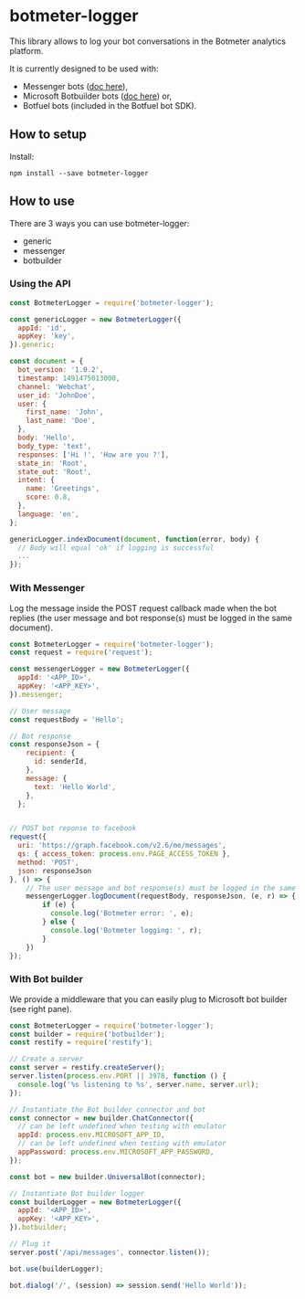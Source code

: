 # botmeter-logger

This library allows to log your bot conversations in the Botmeter analytics platform.

It is currently designed to be used with:
- Messenger bots ([doc here](https://dev.botmeter.io/botmeter-logger-facebook)),
- Microsoft Botbuilder bots ([doc here](https://dev.botmeter.io/botmeter-logger-microsoft)) or,
- Botfuel bots (included in the Botfuel bot SDK).

## How to setup

Install:
```
npm install --save botmeter-logger
```

## How to use

There are 3 ways you can use botmeter-logger:

- generic
- messenger
- botbuilder


### Using the API

```javascript
const BotmeterLogger = require('botmeter-logger');

const genericLogger = new BotmeterLogger({
  appId: 'id',
  appKey: 'key',
}).generic;

const document = {
  bot_version: '1.0.2',
  timestamp: 1491475013000,
  channel: 'Webchat',
  user_id: 'JohnDoe',
  user: {
    first_name: 'John',
    last_name: 'Doe',
  },
  body: 'Hello',
  body_type: 'text',
  responses: ['Hi !', 'How are you ?'],
  state_in: 'Root',
  state_out: 'Root',
  intent: {
    name: 'Greetings',
    score: 0.8,
  },
  language: 'en',
};

genericLogger.indexDocument(document, function(error, body) {
  // Body will equal 'ok' if logging is successful
  ...
});
```

### With Messenger

Log the message inside the POST request callback made when the bot replies (the user message and bot response(s) must be logged in the same document).

```javascript
const BotmeterLogger = require('botmeter-logger');
const request = require('request');

const messengerLogger = new BotmeterLogger({
  appId: '<APP_ID>',
  appKey: '<APP_KEY>',
}).messenger;

// User message
const requestBody = 'Hello';

// Bot response
const responseJson = {
    recipient: {
      id: senderId,
    },
    message: {
      text: 'Hello World',
    },
  };


// POST bot reponse to facebook
request({
  uri: 'https://graph.facebook.com/v2.6/me/messages',
  qs: { access_token: process.env.PAGE_ACCESS_TOKEN },
  method: 'POST',
  json: responseJson
}, () => {
    // The user message and bot response(s) must be logged in the same document
    messengerLogger.logDocument(requestBody, responseJson, (e, r) => {
        if (e) {
          console.log('Botmeter error: ', e);
        } else {
          console.log('Botmeter logging: ', r);
        }
    })
});
```


### With Bot builder

We provide a middleware that you can easily plug to Microsoft bot builder (see right pane).

```javascript
const BotmeterLogger = require('botmeter-logger');
const builder = require('botbuilder');
const restify = require('restify');

// Create a server
const server = restify.createServer();
server.listen(process.env.PORT || 3978, function () {
  console.log('%s listening to %s', server.name, server.url);
});

// Instantiate the Bot builder connector and bot
const connector = new builder.ChatConnector({
  // can be left undefined when testing with emulator
  appId: process.env.MICROSOFT_APP_ID,
  // can be left undefined when testing with emulator
  appPassword: process.env.MICROSOFT_APP_PASSWORD,
});

const bot = new builder.UniversalBot(connector);

// Instantiate Bot builder logger
const builderLogger = new BotmeterLogger({
  appId: '<APP_ID>',
  appKey: '<APP_KEY>',
}).botbuilder;

// Plug it
server.post('/api/messages', connector.listen());

bot.use(builderLogger);

bot.dialog('/', (session) => session.send('Hello World'));
```
